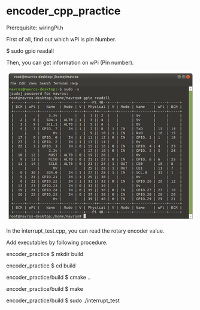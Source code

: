 # encoder_cpp_practice

Prerequisite: wiringPi.h

First of all, find out which wPi is pin Number.

$ sudo gpio readall

Then, you can get information on wPi (Pin number).

<img src="/picture/gpio_readall.png">

In the interrupt_test.cpp, you can read the rotary encoder value.

Add executables by following procedure.

encoder_practice $ mkdir build

encoder_practice $ cd build

encoder_practice/build $ cmake ..

encoder_practice/build $ make

encoder_practice/build $ sudo ./interrupt_test
